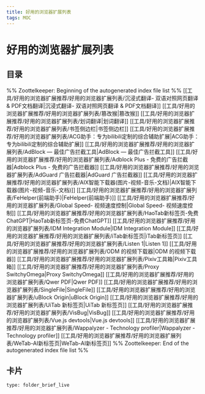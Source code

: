 ```yaml
---
title: 好用的浏览器扩展列表
tags: MOC
---
```

# 好用的浏览器扩展列表

## 目录



%% Zoottelkeeper: Beginning of the autogenerated index file list  %%
 [[工具/好用的浏览器扩展推荐/好用的浏览器扩展列表/沉浸式翻译- 双语对照网页翻译 & PDF文档翻译|沉浸式翻译- 双语对照网页翻译 & PDF文档翻译]]
 [[工具/好用的浏览器扩展推荐/好用的浏览器扩展列表/篡改猴|篡改猴]]
 [[工具/好用的浏览器扩展推荐/好用的浏览器扩展列表/划词翻译|划词翻译]]
 [[工具/好用的浏览器扩展推荐/好用的浏览器扩展列表/书签侧边栏|书签侧边栏]]
 [[工具/好用的浏览器扩展推荐/好用的浏览器扩展列表/ACG助手：专为bilibili定制的综合辅助扩展|ACG助手：专为bilibili定制的综合辅助扩展]]
 [[工具/好用的浏览器扩展推荐/好用的浏览器扩展列表/AdBlock — 最佳广告拦截工具|AdBlock — 最佳广告拦截工具]]
 [[工具/好用的浏览器扩展推荐/好用的浏览器扩展列表/Adblock Plus - 免费的广告拦截器|Adblock Plus - 免费的广告拦截器]]
 [[工具/好用的浏览器扩展推荐/好用的浏览器扩展列表/AdGuard 广告拦截器|AdGuard 广告拦截器]]
 [[工具/好用的浏览器扩展推荐/好用的浏览器扩展列表/AIX智能下载器(图片-视频-音乐-文档)|AIX智能下载器(图片-视频-音乐-文档)]]
 [[工具/好用的浏览器扩展推荐/好用的浏览器扩展列表/FeHelper(前端助手)|FeHelper(前端助手)]]
 [[工具/好用的浏览器扩展推荐/好用的浏览器扩展列表/Global Speed- 视频速度控制|Global Speed- 视频速度控制]]
 [[工具/好用的浏览器扩展推荐/好用的浏览器扩展列表/HaoTab新标签页-免费ChatGPT|HaoTab新标签页-免费ChatGPT]]
 [[工具/好用的浏览器扩展推荐/好用的浏览器扩展列表/IDM Integration Module|IDM Integration Module]]
 [[工具/好用的浏览器扩展推荐/好用的浏览器扩展列表/iTab新标签页|iTab新标签页]]
 [[工具/好用的浏览器扩展推荐/好用的浏览器扩展列表/Listen 1|Listen 1]]
 [[工具/好用的浏览器扩展推荐/好用的浏览器扩展列表/ODM 的视频下载器|ODM 的视频下载器]]
 [[工具/好用的浏览器扩展推荐/好用的浏览器扩展列表/Pixiv工具箱|Pixiv工具箱]]
 [[工具/好用的浏览器扩展推荐/好用的浏览器扩展列表/Proxy SwitchyOmega|Proxy SwitchyOmega]]
 [[工具/好用的浏览器扩展推荐/好用的浏览器扩展列表/Qwer PDF|Qwer PDF]]
 [[工具/好用的浏览器扩展推荐/好用的浏览器扩展列表/SingleFile|SingleFile]]
 [[工具/好用的浏览器扩展推荐/好用的浏览器扩展列表/uBlock Origin|uBlock Origin]]
 [[工具/好用的浏览器扩展推荐/好用的浏览器扩展列表/UiTab 新标签页|UiTab 新标签页]]
 [[工具/好用的浏览器扩展推荐/好用的浏览器扩展列表/VisBug|VisBug]]
 [[工具/好用的浏览器扩展推荐/好用的浏览器扩展列表/Vue.js devtools|Vue.js devtools]]
 [[工具/好用的浏览器扩展推荐/好用的浏览器扩展列表/Wappalyzer - Technology profiler|Wappalyzer - Technology profiler]]
 [[工具/好用的浏览器扩展推荐/好用的浏览器扩展列表/WeTab-AI新标签页|WeTab-AI新标签页]]
%% Zoottelkeeper: End of the autogenerated index file list  %%












## 卡片

```ccard
type: folder_brief_live
```



















